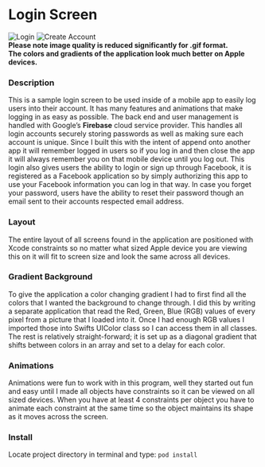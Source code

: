 # Login Screen

![Login](https://github.com/zambur/Login-Screen/blob/master/Examples/LoginExamle.gif)				![Create Account](https://github.com/zambur/Login-Screen/blob/master/Examples/CreateAccountExample.gif)   
**Please note image quality is reduced significantly for .gif format.**   
**The colors and gradients of the application look much better on Apple devices.**   

### Description
This is a sample login screen to be used inside of a mobile app to easily log users into their account. It has many features and animations that make logging in as easy as possible. The back end and user management is handled with Google’s **Firebase** cloud service provider. This handles all login accounts securely storing passwords as well as making sure each account is unique. Since I built this with the intent of append onto another app it will remember logged in users so if you log in and then close the app it will always remember you on that mobile device until you log out. This login also gives users the ability to login or sign up through Facebook, it is registered as a Facebook application so by simply authorizing this app to use your Facebook information you can log in that way. In case you forget your password, users have the ability to reset their password though an email sent to their accounts respected email address.

### Layout
The entire layout of all screens found in the application are positioned with Xcode constraints so no matter what sized Apple device you are viewing this on it will fit to screen size and look the same across all devices.

### Gradient Background
To give the application a color changing gradient I had to first find all the colors that I wanted the background to change through. I did this by writing a separate application that read the Red, Green, Blue (RGB) values of every pixel from a picture that I loaded into it. Once I had enough RGB values I imported those into Swifts UIColor class so I can access them in all classes.
The rest is relatively straight-forward; it is set up as a diagonal gradient that shifts between colors in an array and set to a delay for each color.

### Animations
Animations were fun to work with in this program, well they started out fun and easy until I made all objects have constraints so it can be viewed on all sized devices. When you have at least 4 constraints per object you have to animate each constraint at the same time so the object maintains its shape as it moves across the screen. 

### Install
Locate project directory in terminal and type: `pod install`
